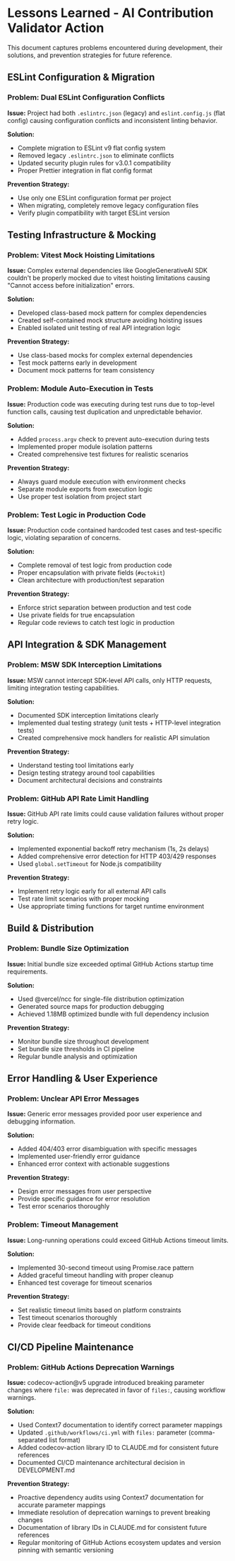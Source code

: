 # Lessons Learned - AI Contribution Validator Action

This document captures problems encountered during development, their solutions, and prevention
strategies for future reference.

## ESLint Configuration & Migration

### Problem: Dual ESLint Configuration Conflicts

**Issue:** Project had both `.eslintrc.json` (legacy) and `eslint.config.js` (flat config) causing
configuration conflicts and inconsistent linting behavior.

**Solution:**

- Complete migration to ESLint v9 flat config system
- Removed legacy `.eslintrc.json` to eliminate conflicts
- Updated security plugin rules for v3.0.1 compatibility
- Proper Prettier integration in flat config format

**Prevention Strategy:**

- Use only one ESLint configuration format per project
- When migrating, completely remove legacy configuration files
- Verify plugin compatibility with target ESLint version

## Testing Infrastructure & Mocking

### Problem: Vitest Mock Hoisting Limitations

**Issue:** Complex external dependencies like GoogleGenerativeAI SDK couldn't be properly mocked due
to vitest hoisting limitations causing "Cannot access before initialization" errors.

**Solution:**

- Developed class-based mock pattern for complex dependencies
- Created self-contained mock structure avoiding hoisting issues
- Enabled isolated unit testing of real API integration logic

**Prevention Strategy:**

- Use class-based mocks for complex external dependencies
- Test mock patterns early in development
- Document mock patterns for team consistency

### Problem: Module Auto-Execution in Tests

**Issue:** Production code was executing during test runs due to top-level function calls, causing
test duplication and unpredictable behavior.

**Solution:**

- Added `process.argv` check to prevent auto-execution during tests
- Implemented proper module isolation patterns
- Created comprehensive test fixtures for realistic scenarios

**Prevention Strategy:**

- Always guard module execution with environment checks
- Separate module exports from execution logic
- Use proper test isolation from project start

### Problem: Test Logic in Production Code

**Issue:** Production code contained hardcoded test cases and test-specific logic, violating
separation of concerns.

**Solution:**

- Complete removal of test logic from production code
- Proper encapsulation with private fields (`#octokit`)
- Clean architecture with production/test separation

**Prevention Strategy:**

- Enforce strict separation between production and test code
- Use private fields for true encapsulation
- Regular code reviews to catch test logic in production

## API Integration & SDK Management

### Problem: MSW SDK Interception Limitations

**Issue:** MSW cannot intercept SDK-level API calls, only HTTP requests, limiting integration
testing capabilities.

**Solution:**

- Documented SDK interception limitations clearly
- Implemented dual testing strategy (unit tests + HTTP-level integration tests)
- Created comprehensive mock handlers for realistic API simulation

**Prevention Strategy:**

- Understand testing tool limitations early
- Design testing strategy around tool capabilities
- Document architectural decisions and constraints

### Problem: GitHub API Rate Limit Handling

**Issue:** GitHub API rate limits could cause validation failures without proper retry logic.

**Solution:**

- Implemented exponential backoff retry mechanism (1s, 2s delays)
- Added comprehensive error detection for HTTP 403/429 responses
- Used `global.setTimeout` for Node.js compatibility

**Prevention Strategy:**

- Implement retry logic early for all external API calls
- Test rate limit scenarios with proper mocking
- Use appropriate timing functions for target runtime environment

## Build & Distribution

### Problem: Bundle Size Optimization

**Issue:** Initial bundle size exceeded optimal GitHub Actions startup time requirements.

**Solution:**

- Used @vercel/ncc for single-file distribution optimization
- Generated source maps for production debugging
- Achieved 1.18MB optimized bundle with full dependency inclusion

**Prevention Strategy:**

- Monitor bundle size throughout development
- Set bundle size thresholds in CI pipeline
- Regular bundle analysis and optimization

## Error Handling & User Experience

### Problem: Unclear API Error Messages

**Issue:** Generic error messages provided poor user experience and debugging information.

**Solution:**

- Added 404/403 error disambiguation with specific messages
- Implemented user-friendly error guidance
- Enhanced error context with actionable suggestions

**Prevention Strategy:**

- Design error messages from user perspective
- Provide specific guidance for error resolution
- Test error scenarios thoroughly

### Problem: Timeout Management

**Issue:** Long-running operations could exceed GitHub Actions timeout limits.

**Solution:**

- Implemented 30-second timeout using Promise.race pattern
- Added graceful timeout handling with proper cleanup
- Enhanced test coverage for timeout scenarios

**Prevention Strategy:**

- Set realistic timeout limits based on platform constraints
- Test timeout scenarios thoroughly
- Provide clear feedback for timeout conditions

## CI/CD Pipeline Maintenance

### Problem: GitHub Actions Deprecation Warnings

**Issue:** codecov-action@v5 upgrade introduced breaking parameter changes where `file:` was
deprecated in favor of `files:`, causing workflow warnings.

**Solution:**

- Used Context7 documentation to identify correct parameter mappings
- Updated `.github/workflows/ci.yml` with `files:` parameter (comma-separated list format)
- Added codecov-action library ID to CLAUDE.md for consistent future references
- Documented CI/CD maintenance architectural decision in DEVELOPMENT.md

**Prevention Strategy:**

- Proactive dependency audits using Context7 documentation for accurate parameter mappings
- Immediate resolution of deprecation warnings to prevent breaking changes
- Documentation of library IDs in CLAUDE.md for consistent future references
- Regular monitoring of GitHub Actions ecosystem updates and version pinning with semantic
  versioning
